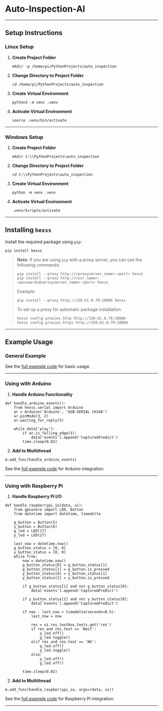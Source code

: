 # Auto-Inspection-AI

---

## Setup Instructions

### Linux Setup

1. **Create Project Folder**
   ```
   mkdir -p /home/pi/PythonProjects/auto_inspection
   ```

2. **Change Directory to Project Folder**
   ```
   cd /home/pi/PythonProjects/auto_inspection
   ```

3. **Create Virtual Environment**
   ```
   python3 -m venv .venv
   ```

4. **Activate Virtual Environment**
   ```
   source .venv/bin/activate
   ```

---

### Windows Setup

1. **Create Project Folder**
   ```
   mkdir C:\\PythonProjects\auto_inspection
   ```

2. **Change Directory to Project Folder**
   ```
   cd C:\\PythonProjects\auto_inspection
   ```

3. **Create Virtual Environment**
   ```
   python -m venv .venv
   ```

4. **Activate Virtual Environment**
   ```
   .venv/Scripts/activate
   ```

---

## Installing `hexss`

Install the required package using `pip`:

```
pip install hexss
```

> **Note:** If you are using `pip` with a proxy server, you can use the following commands:
>
> ```
> pip install --proxy http://<proxyserver_name>:<port> hexss
> pip install --proxy http://<usr_name>:<password>@<proxyserver_name>:<port> hexss
> ```
>
> Example:
> ```
> pip install --proxy http://150.61.8.70:10086 hexss
> ```
>
> To set up a proxy for automatic package installation:
> ```
> hexss config proxies.http http://150.61.8.70:10086
> hexss config proxies.https http://150.61.8.70:10086
> ```

---

## Example Usage

### General Example

See the [full example code](https://github.com/hexs/Auto-Inspection-AI/blob/main/example/run.py) for basic usage.

---

### Using with Arduino

1. **Handle Arduino Functionality**

```
def handle_arduino_events():
    from hexss.serial import Arduino
    ar = Arduino('Arduino', 'USB-SERIAL CH340')
    ar.pinMode(3, 2)
    ar.waiting_for_reply(5)

    while data['play']:
        if ar.is_falling_edge(3):
            data['events'].append('Capture&Predict')
        time.sleep(0.02)
```

2. **Add to Multithread**

```
m.add_func(handle_arduino_events)
```

See the [full example code](https://github.com/hexs/Auto-Inspection-AI/blob/main/example/run_with_arduino.py) for Arduino integration.

---

### Using with Raspberry Pi

1. **Handle Raspberry Pi I/O**

```
def handle_raspberrypi_io(data, ui):
    from gpiozero import LED, Button
    from datetime import datetime, timedelta

    g_button = Button(5)
    y_button = Button(6)
    g_led = LED(17)
    y_led = LED(27)

    last_now = datetime.now()
    g_button_status = [0, 0]
    y_button_status = [0, 0]
    while True:
        now = datetime.now()
        g_button_status[0] = g_button_status[1]
        g_button_status[1] = g_button.is_pressed
        y_button_status[0] = y_button_status[1]
        y_button_status[1] = y_button.is_pressed

        if g_button_status[1] and not g_button_status[0]:
            data['events'].append('Capture&Predict')

        if y_button_status[1] and not y_button_status[0]:
            data['events'].append('Capture&Predict')

        if now - last_now > timedelta(seconds=0.5):
            last_now = now

            res = ui.res_textbox.texts.get('res')
            if res and res.text == 'Wait':
                y_led.off()
                g_led.toggle()
            elif res and res.text == 'NG':
                g_led.off()
                y_led.toggle()
            else:
                y_led.off()
                g_led.off()

        time.sleep(0.02)
```

2. **Add to Multithread**

```
m.add_func(handle_raspberrypi_io, args=(data, ui))
```

See the [full example code](https://github.com/hexs/Auto-Inspection-AI/blob/main/example/run_with_raspberry_pi.py) for Raspberry Pi integration.

---